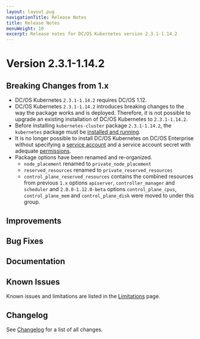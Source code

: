 ```yaml
---
layout: layout.pug
navigationTitle: Release Notes
title: Release Notes
menuWeight: 10
excerpt: Release notes for DC/OS Kubernetes version 2.3.1-1.14.2
---
```


<!-- This source repo for this topic is https://github.com/mesosphere/dcos-kubernetes-cluster -->

# Version 2.3.1-1.14.2

## Breaking Changes from 1.x

* DC/OS Kubernetes `2.3.1-1.14.2` requires DC/OS 1.12.
* DC/OS Kubernetes `2.3.1-1.14.2` introduces breaking changes to the way the package works and is deployed.
  Therefore, it is not possible to upgrade an existing installation of DC/OS Kubernetes to `2.3.1-1.14.2`.
* Before installing `kubernetes-cluster` package `2.3.1-1.14.2`, the `kubernetes` package must be [installed and running](/services/kubernetes/2.3.1-1.14.2/getting-started/installing-mke/).
* It is no longer possible to install DC/OS Kubernetes on DC/OS Enterprise without specifying a [service account](/1.12/security/ent/service-auth/) and a service account secret with adequate [permissions](/1.12/security/ent/perms-reference/).
* Package options have been renamed and re-organized.
  * `node_placement` renamed to `private_node_placement`
  * `reserved_resources` renamed to `private_reserved_resources`
  * `control_plane_reserved_resources` contains the combined resources from previous `1.x` options `apiserver`, `controller_manager` and `scheduler` and `2.0.0-1.12.0-beta` options `control_plane_cpus`, `control_plane_mem` and `control_plane_disk` were moved to under this group.

## Improvements

## Bug Fixes

## Documentation

## Known Issues

Known issues and limitations are listed in the [Limitations](/services/kubernetes/2.3.1-1.14.2/limitations/) page.

## Changelog

See [Changelog](/services/kubernetes/2.3.1-1.14.2/changelog) for a list of all changes.
